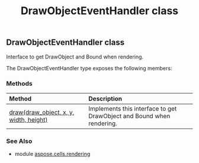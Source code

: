 ﻿---
title: DrawObjectEventHandler class
second_title: Aspose.Cells for Python via .NET API References
description: 
type: docs
weight: 20
url: /aspose.cells.rendering/drawobjecteventhandler/
is_root: false
---

## DrawObjectEventHandler class

Interface to get DrawObject and Bound when rendering.



The DrawObjectEventHandler type exposes the following members:

### Methods
| Method | Description |
| :- | :- |
| [draw(draw_object, x, y, width, height)](/cells/python-net/aspose.cells.rendering/drawobjecteventhandler/draw/#DrawObject-float-float-float-float) | Implements this interface to get DrawObject and Bound when rendering. |



### See Also
* module [aspose.cells.rendering](..)
